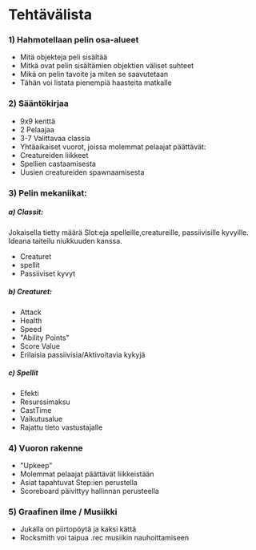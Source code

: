 # Tehtävälista




### 1) Hahmotellaan pelin osa-alueet
- Mitä objekteja peli sisältää
- Mitkä ovat pelin sisältämien objektien väliset suhteet
- Mikä on pelin tavoite ja miten se saavutetaan
- Tähän voi listata pienempiä haasteita matkalle

### 2) Sääntökirjaa

- 9x9 kenttä
- 2 Pelaajaa
- 3-7 Valittavaa classia
- Yhtäaikaiset vuorot, joissa molemmat pelaajat päättävät:
- Creatureiden liikkeet
- Spellien castaamisesta
- Uusien creatureiden spawnaamisesta

### 3) Pelin mekaniikat:

##### a) Classit:

Jokaisella tietty määrä Slot:eja spelleille,creatureille, passiivisille kyvyille. Ideana taiteilu niukkuuden kanssa.

- Creaturet
- spellit
- Passiiviset kyvyt

##### b) Creaturet:

- Attack
- Health
- Speed
- "Ability Points"
- Score Value
- Erilaisia passiivisia/Aktivoitavia kykyjä


##### c) Spellit

- Efekti
- Resurssimaksu
- CastTime
- Vaikutusalue
- Rajattu tieto vastustajalle

### 4) Vuoron rakenne

- "Upkeep"
- Molemmat pelaajat päättävät liikkeistään
- Asiat tapahtuvat Step:ien perustella
- Scoreboard päivittyy hallinnan perusteella


### 5) Graafinen ilme / Musiikki

- Jukalla on piirtopöytä ja kaksi kättä
- Rocksmith voi taipua .rec musiikin nauhoittamiseen

